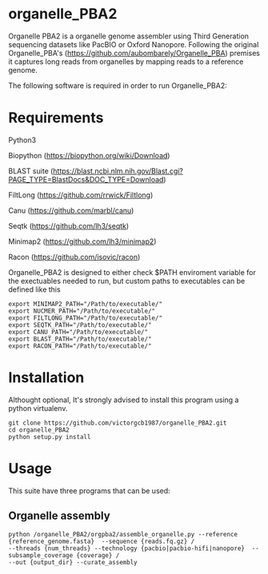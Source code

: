 # organelle_PBA2

Organelle PBA2 is a organelle genome assembler using Third Generation sequencing datasets like PacBIO or Oxford Nanopore. Following the original Organelle_PBA's (https://github.com/aubombarely/Organelle_PBA) premises it captures long reads from organelles by mapping reads to a reference genome.

The following software is required in order to run Organelle_PBA2:

# Requirements

Python3

Biopython (https://biopython.org/wiki/Download)

BLAST suite (https://blast.ncbi.nlm.nih.gov/Blast.cgi?PAGE_TYPE=BlastDocs&DOC_TYPE=Download)

FiltLong (https://github.com/rrwick/Filtlong)

Canu (https://github.com/marbl/canu)

Seqtk (https://github.com/lh3/seqtk)

Minimap2 (https://github.com/lh3/minimap2)

Racon (https://github.com/isovic/racon)

Organelle_PBA2 is designed to either check $PATH enviroment variable for the exectuables needed to run, but custom paths to executables can be defined like this

```
export MINIMAP2_PATH="/Path/to/executable/"
export NUCMER_PATH="/Path/to/executable/"
export FILTLONG_PATH="/Path/to/executable/"
export SEQTK_PATH="/Path/to/executable/"
export CANU_PATH="/Path/to/executable/"
export BLAST_PATH="/Path/to/executable/"
export RACON_PATH="/Path/to/executable/"
```

# Installation

Althought optional, It's strongly advised to install this program using a python virtualenv.

```
git clone https://github.com/victorgcb1987/organelle_PBA2.git
cd organelle_PBA2
python setup.py install
```

# Usage
This suite have three programs that can be used:

## Organelle assembly

```
python /organelle_PBA2/orgpba2/assemble_organelle.py --reference {reference_genome.fasta}  --sequence {reads.fq.gz} /
--threads {num_threads} --technology {pacbio|pacbio-hifi|nanopore}  --subsample_coverage {coverage} /
--out {output_dir} --curate_assembly
```
